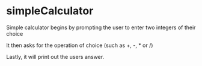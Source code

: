 # simpleCalculator

Simple calculator begins by prompting the user to enter two integers of their choice

It then asks for the operation of choice (such as +, -, * or /)

Lastly, it will print out the users answer.
